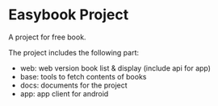 # Easybook Project

A project for free book.

The project includes the following part:

* web: web version book list & display (include api for app)
* base: tools to fetch contents of books
* docs: documents for the project
* app: app client for android